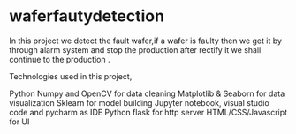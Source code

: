 # waferfautydetection
 In this project we detect the fault wafer,if a wafer is faulty then we get it by through alarm system and stop the production after rectify it we shall continue to the production .
 
 Technologies used in this project,

Python
Numpy and OpenCV for data cleaning
Matplotlib & Seaborn for data visualization
Sklearn for model building
Jupyter notebook, visual studio code and pycharm as IDE
Python flask for http server
HTML/CSS/Javascript for UI
